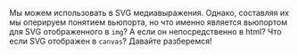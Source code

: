 Мы можем использовать в SVG медиавыражения. Однако, составляя их мы оперируем понятием вьюпорта, 
но что именно является вьюпортом для SVG отображенного в `img`? А если он непосредственно в html? 
Что если SVG отображен в `canvas`? Давайте разберемся!

